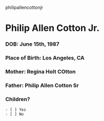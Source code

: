 philipallencottonjr

# Philip Allen Cotton Jr.
### DOB: June 15th, 1987
### Place of Birth: Los Angeles, CA
### Mother: Regina Holt COtton
### Father: Philip Allen Cotton Sr
### Children?
    - [ ] Yes
    - [ ] No
